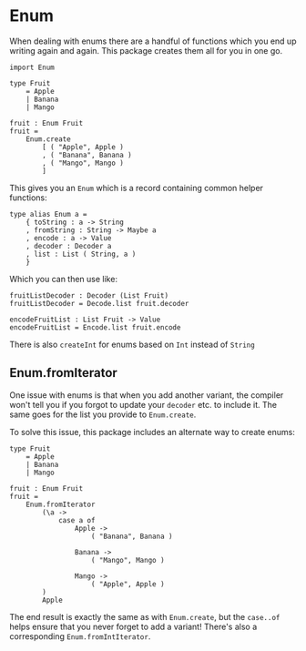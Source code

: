 # Enum

When dealing with enums there are a handful of functions which you end up writing again and again. This package creates them all for you in one go.

```
import Enum

type Fruit
    = Apple
    | Banana
    | Mango

fruit : Enum Fruit
fruit =
    Enum.create
        [ ( "Apple", Apple )
        , ( "Banana", Banana )
        , ( "Mango", Mango )
        ]
```
This gives you an `Enum` which is a record containing common helper functions:
```
type alias Enum a =
    { toString : a -> String
    , fromString : String -> Maybe a
    , encode : a -> Value
    , decoder : Decoder a
    , list : List ( String, a )
    }
```
Which you can then use like:
```
fruitListDecoder : Decoder (List Fruit)
fruitListDecoder = Decode.list fruit.decoder

encodeFruitList : List Fruit -> Value
encodeFruitList = Encode.list fruit.encode
```
There is also `createInt` for enums based on `Int` instead of `String`

## Enum.fromIterator

One issue with enums is that when you add another variant, the compiler won't tell you if you forgot to update your `decoder` etc. to include it. The same goes for the list you provide to `Enum.create`.

To solve this issue, this package includes an alternate way to create enums:

```
type Fruit
    = Apple
    | Banana
    | Mango

fruit : Enum Fruit
fruit =
    Enum.fromIterator
        (\a ->
            case a of
                Apple ->
                    ( "Banana", Banana )

                Banana ->
                    ( "Mango", Mango )

                Mango ->
                    ( "Apple", Apple )
        )
        Apple
```
The end result is exactly the same as with `Enum.create`, but the `case..of` helps ensure that you never forget to add a variant!
There's also a corresponding `Enum.fromIntIterator`.
